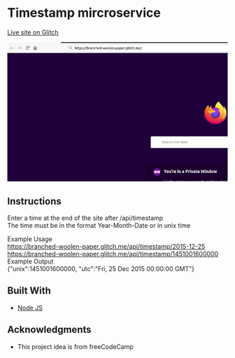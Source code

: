 # Timestamp mircroservice

[Live site on Glitch](https://branched-woolen-paper.glitch.me/)  

![](time.gif)  

## Instructions
Enter a time at the end of the site after /api/timestamp  
The time must be in the format Year-Month-Date or in unix time  

Example Usage  
https://branched-woolen-paper.glitch.me/api/timestamp/2015-12-25  
https://branched-woolen-paper.glitch.me/api/timestamp/1451001600000  
Example Output  
{"unix":1451001600000, "utc":"Fri, 25 Dec 2015 00:00:00 GMT"}  

## Built With

* [Node JS](https://nodejs.org/en/)  


## Acknowledgments

* This project idea is from freeCodeCamp    
